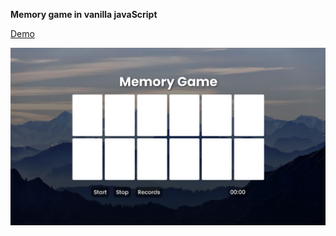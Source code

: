 <strong>Memory game in vanilla javaScript</strong>

[Demo](https://ornash-memorygame.netlify.app)

![alt text](https://github.com/Ornashh/memory-game/blob/main/img/memory-game.jpg)
